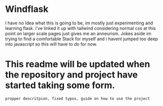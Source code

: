 # Windflask
I have no Idea what this is going to be, im mostly just experimenting and learning flask. i've linked it up with tailwind considering normal css at this point on larger scale pages just gives me an anneurism. Jokes aside im trying to find a comfortable Stack for myself and i havent jumped too deep into javascript so this will have to do for now.

# This readme will be updated when the repository and project have started taking some form.
```propper descritpion, fixed typos, guide on how to use the project```
